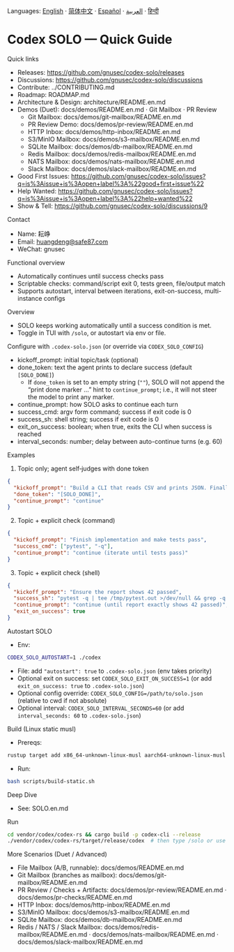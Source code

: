 Languages:
[English](README.en.md) · [简体中文](README.zh-CN.md) · [Español](README.es.md) · [العربية](README.ar.md) · [हिन्दी](README.hi.md)

# Codex SOLO — Quick Guide

Quick links
- Releases: https://github.com/gnusec/codex-solo/releases
- Discussions: https://github.com/gnusec/codex-solo/discussions
- Contribute: ../CONTRIBUTING.md
- Roadmap: ROADMAP.md
- Architecture & Design: architecture/README.en.md
- Demos (Duet): docs/demos/README.en.md · Git Mailbox · PR Review
  - Git Mailbox: docs/demos/git-mailbox/README.en.md
  - PR Review Demo: docs/demos/pr-review/README.en.md
  - HTTP Inbox: docs/demos/http-inbox/README.en.md
  - S3/MinIO Mailbox: docs/demos/s3-mailbox/README.en.md
  - SQLite Mailbox: docs/demos/db-mailbox/README.en.md
  - Redis Mailbox: docs/demos/redis-mailbox/README.en.md
  - NATS Mailbox: docs/demos/nats-mailbox/README.en.md
  - Slack Mailbox: docs/demos/slack-mailbox/README.en.md
- Good First Issues: https://github.com/gnusec/codex-solo/issues?q=is%3Aissue+is%3Aopen+label%3A%22good+first+issue%22
- Help Wanted: https://github.com/gnusec/codex-solo/issues?q=is%3Aissue+is%3Aopen+label%3A%22help+wanted%22
- Show & Tell: https://github.com/gnusec/codex-solo/discussions/9

Contact
- Name: 耘峥
- Email: huangdeng@safe87.com
- WeChat: gnusec

Functional overview
- Automatically continues until success checks pass
- Scriptable checks: command/script exit 0, tests green, file/output match
- Supports autostart, interval between iterations, exit-on-success, multi-instance configs

Overview
- SOLO keeps working automatically until a success condition is met.
- Toggle in TUI with `/solo`, or autostart via env or file.

Configure with `.codex-solo.json` (or override via `CODEX_SOLO_CONFIG`)
- kickoff_prompt: initial topic/task (optional)
- done_token: text the agent prints to declare success (default `[SOLO_DONE]`)
   - If `done_token` is set to an empty string (`""`), SOLO will not append the “print done marker …” hint to `continue_prompt`; i.e., it will not steer the model to print any marker.
- continue_prompt: how SOLO asks to continue each turn
- success_cmd: argv form command; success if exit code is 0
- success_sh: shell string; success if exit code is 0
- exit_on_success: boolean; when true, exits the CLI when success is reached
 - interval_seconds: number; delay between auto-continue turns (e.g. 60)

Examples
1) Topic only; agent self‑judges with done token
```json
{
  "kickoff_prompt": "Build a CLI that reads CSV and prints JSON. Finally print [SOLO_DONE]",
  "done_token": "[SOLO_DONE]",
  "continue_prompt": "continue"
}
```

2) Topic + explicit check (command)
```json
{
  "kickoff_prompt": "Finish implementation and make tests pass",
  "success_cmd": ["pytest", "-q"],
  "continue_prompt": "continue (iterate until tests pass)"
}
```

3) Topic + explicit check (shell)
```json
{
  "kickoff_prompt": "Ensure the report shows 42 passed",
  "success_sh": "pytest -q | tee /tmp/pytest.out >/dev/null && grep -q '42 passed' /tmp/pytest.out",
  "continue_prompt": "continue (until report exactly shows 42 passed)",
  "exit_on_success": true
}
```

Autostart SOLO
- Env:
```bash
CODEX_SOLO_AUTOSTART=1 ./codex
```
- File: add `"autostart": true` to `.codex-solo.json` (env takes priority)
- Optional exit on success: set `CODEX_SOLO_EXIT_ON_SUCCESS=1` (or add `exit_on_success: true` to `.codex-solo.json`)
- Optional config override: `CODEX_SOLO_CONFIG=/path/to/solo.json` (relative to cwd if not absolute)
 - Optional interval: `CODEX_SOLO_INTERVAL_SECONDS=60` (or add `interval_seconds: 60` to `.codex-solo.json`)

Build (Linux static musl)
- Prereqs:
```bash
rustup target add x86_64-unknown-linux-musl aarch64-unknown-linux-musl
```
- Run:
```bash
bash scripts/build-static.sh
```

Deep Dive
- See: SOLO.en.md

Run
```bash
cd vendor/codex/codex-rs && cargo build -p codex-cli --release
./vendor/codex/codex-rs/target/release/codex  # then type /solo or use autostart
```
More Scenarios (Duet / Advanced)
- File Mailbox (A/B, runnable): docs/demos/README.en.md
- Git Mailbox (branches as mailbox): docs/demos/git-mailbox/README.en.md
- PR Review / Checks + Artifacts: docs/demos/pr-review/README.en.md · docs/demos/pr-checks/README.en.md
- HTTP Inbox: docs/demos/http-inbox/README.en.md
- S3/MinIO Mailbox: docs/demos/s3-mailbox/README.en.md
- SQLite Mailbox: docs/demos/db-mailbox/README.en.md
- Redis / NATS / Slack Mailbox: docs/demos/redis-mailbox/README.en.md · docs/demos/nats-mailbox/README.en.md · docs/demos/slack-mailbox/README.en.md
